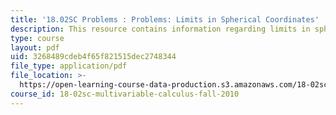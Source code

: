 ```yaml
---
title: '18.02SC Problems : Problems: Limits in Spherical Coordinates'
description: This resource contains information regarding limits in spherical coordinates.
type: course
layout: pdf
uid: 3268489cdeb4f65f821515dec2748344
file_type: application/pdf
file_location: >-
  https://open-learning-course-data-production.s3.amazonaws.com/18-02sc-multivariable-calculus-fall-2010/3268489cdeb4f65f821515dec2748344_MIT18_02SC_pb_76_quest.pdf
course_id: 18-02sc-multivariable-calculus-fall-2010
---
```

